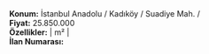 ## 

**Konum:** İstanbul Anadolu / Kadıköy / Suadiye Mah. /  
**Fiyat:** 25.850.000  
**Özellikler:**  |  m² |   
**İlan Numarası:** 
